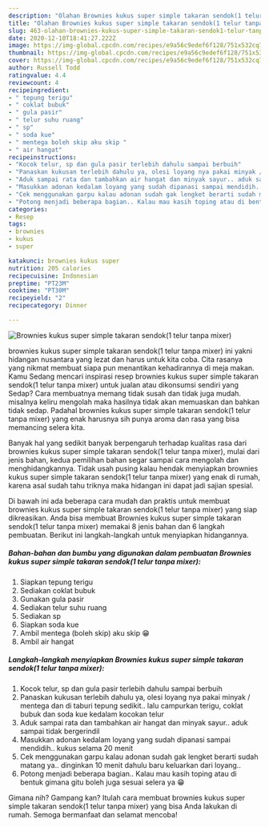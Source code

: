 ```yaml
---
description: "Olahan Brownies kukus super simple takaran sendok(1 telur tanpa mixer) | Cara Bikin Brownies kukus super simple takaran sendok(1 telur tanpa mixer) Yang Sedap"
title: "Olahan Brownies kukus super simple takaran sendok(1 telur tanpa mixer) | Cara Bikin Brownies kukus super simple takaran sendok(1 telur tanpa mixer) Yang Sedap"
slug: 463-olahan-brownies-kukus-super-simple-takaran-sendok1-telur-tanpa-mixer-cara-bikin-brownies-kukus-super-simple-takaran-sendok1-telur-tanpa-mixer-yang-sedap
date: 2020-12-10T18:41:27.222Z
image: https://img-global.cpcdn.com/recipes/e9a56c9edef6f128/751x532cq70/brownies-kukus-super-simple-takaran-sendok1-telur-tanpa-mixer-foto-resep-utama.jpg
thumbnail: https://img-global.cpcdn.com/recipes/e9a56c9edef6f128/751x532cq70/brownies-kukus-super-simple-takaran-sendok1-telur-tanpa-mixer-foto-resep-utama.jpg
cover: https://img-global.cpcdn.com/recipes/e9a56c9edef6f128/751x532cq70/brownies-kukus-super-simple-takaran-sendok1-telur-tanpa-mixer-foto-resep-utama.jpg
author: Russell Todd
ratingvalue: 4.4
reviewcount: 4
recipeingredient:
- " tepung terigu"
- " coklat bubuk"
- " gula pasir"
- " telur suhu ruang"
- " sp"
- " soda kue"
- " mentega boleh skip aku skip "
- " air hangat"
recipeinstructions:
- "Kocok telur, sp dan gula pasir terlebih dahulu sampai berbuih"
- "Panaskan kukusan terlebih dahulu ya, olesi loyang nya pakai minyak / mentega dan di taburi tepung sedikit.. lalu campurkan terigu, coklat bubuk dan soda kue kedalam kocokan telur"
- "Aduk sampai rata dan tambahkan air hangat dan minyak sayur.. aduk sampai tidak bergerindil"
- "Masukkan adonan kedalam loyang yang sudah dipanasi sampai mendidih.. kukus selama 20 menit"
- "Cek menggunakan garpu kalau adonan sudah gak lengket berarti sudah matang ya.. dinginkan 10 menit dahulu baru keluarkan dari loyang.."
- "Potong menjadi beberapa bagian.. Kalau mau kasih toping atau di bentuk gimana gitu boleh juga sesuai selera ya 😁"
categories:
- Resep
tags:
- brownies
- kukus
- super

katakunci: brownies kukus super 
nutrition: 205 calories
recipecuisine: Indonesian
preptime: "PT23M"
cooktime: "PT30M"
recipeyield: "2"
recipecategory: Dinner

---
```



![Brownies kukus super simple takaran sendok(1 telur tanpa mixer)](https://img-global.cpcdn.com/recipes/e9a56c9edef6f128/751x532cq70/brownies-kukus-super-simple-takaran-sendok1-telur-tanpa-mixer-foto-resep-utama.jpg)


brownies kukus super simple takaran sendok(1 telur tanpa mixer) ini yakni hidangan nusantara yang lezat dan harus untuk kita coba. Cita rasanya yang nikmat membuat siapa pun menantikan kehadirannya di meja makan.
Kamu Sedang mencari inspirasi resep brownies kukus super simple takaran sendok(1 telur tanpa mixer) untuk jualan atau dikonsumsi sendiri yang Sedap? Cara membuatnya memang tidak susah dan tidak juga mudah. misalnya keliru mengolah maka hasilnya tidak akan memuaskan dan bahkan tidak sedap. Padahal brownies kukus super simple takaran sendok(1 telur tanpa mixer) yang enak harusnya sih punya aroma dan rasa yang bisa memancing selera kita.



Banyak hal yang sedikit banyak berpengaruh terhadap kualitas rasa dari brownies kukus super simple takaran sendok(1 telur tanpa mixer), mulai dari jenis bahan, kedua pemilihan bahan segar sampai cara mengolah dan menghidangkannya. Tidak usah pusing kalau hendak menyiapkan brownies kukus super simple takaran sendok(1 telur tanpa mixer) yang enak di rumah, karena asal sudah tahu triknya maka hidangan ini dapat jadi sajian spesial.


Di bawah ini ada beberapa cara mudah dan praktis untuk membuat brownies kukus super simple takaran sendok(1 telur tanpa mixer) yang siap dikreasikan. Anda bisa membuat Brownies kukus super simple takaran sendok(1 telur tanpa mixer) memakai 8 jenis bahan dan 6 langkah pembuatan. Berikut ini langkah-langkah untuk menyiapkan hidangannya.

<!--inarticleads1-->

##### Bahan-bahan dan bumbu yang digunakan dalam pembuatan Brownies kukus super simple takaran sendok(1 telur tanpa mixer):

1. Siapkan  tepung terigu
1. Sediakan  coklat bubuk
1. Gunakan  gula pasir
1. Sediakan  telur suhu ruang
1. Sediakan  sp
1. Siapkan  soda kue
1. Ambil  mentega (boleh skip) aku skip 😁
1. Ambil  air hangat




<!--inarticleads2-->

##### Langkah-langkah menyiapkan Brownies kukus super simple takaran sendok(1 telur tanpa mixer):

1. Kocok telur, sp dan gula pasir terlebih dahulu sampai berbuih
1. Panaskan kukusan terlebih dahulu ya, olesi loyang nya pakai minyak / mentega dan di taburi tepung sedikit.. lalu campurkan terigu, coklat bubuk dan soda kue kedalam kocokan telur
1. Aduk sampai rata dan tambahkan air hangat dan minyak sayur.. aduk sampai tidak bergerindil
1. Masukkan adonan kedalam loyang yang sudah dipanasi sampai mendidih.. kukus selama 20 menit
1. Cek menggunakan garpu kalau adonan sudah gak lengket berarti sudah matang ya.. dinginkan 10 menit dahulu baru keluarkan dari loyang..
1. Potong menjadi beberapa bagian.. Kalau mau kasih toping atau di bentuk gimana gitu boleh juga sesuai selera ya 😁




Gimana nih? Gampang kan? Itulah cara membuat brownies kukus super simple takaran sendok(1 telur tanpa mixer) yang bisa Anda lakukan di rumah. Semoga bermanfaat dan selamat mencoba!
